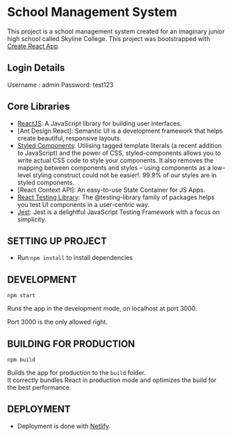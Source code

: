 # School Management System

This project is a school management system created for an imaginary junior high school called Skyline College. 
This project was bootstrapped with [Create React App](https://github.com/facebook/create-react-app).

## Login Details
Username : admin
Password: test123


## Core Libraries

-   [ReactJS](https://reactjs.org): A JavaScript library for building user interfaces.
-   [Ant Design React]: Semantic UI is a development framework that helps create beautiful, responsive layouts.
-   [Styled Components](https://styled-components.com/docs/basics#installation): Utilising tagged template literals (a recent addition to JavaScript) and the power of CSS, styled-components allows you to write actual CSS code to style your components. It also removes the mapping between components and styles – using components as a low-level styling construct could not be easier!. 99.9% of our styles are in styled components.
-   [React Context API]: An easy-to-use State Container for JS Apps.
-   [React Testing Library](https://testing-library.com/docs/react-testing-library/intro/): The @testing-library family of packages helps you test UI components in a user-centric way.
-   [Jest](https://jestjs.io/docs/getting-started): Jest is a delightful JavaScript Testing Framework with a focus on simplicity.

## SETTING UP PROJECT

-   Run `npm install` to install dependencies

## DEVELOPMENT

`npm start`

Runs the app in the development mode, on localhost at port 3000.

Port 3000 is the only allowed right.

## BUILDING FOR PRODUCTION

`npm build`

Builds the app for production to the `build` folder.<br />
It correctly bundles React in production mode and optimizes the build for the best performance.

## DEPLOYMENT

-   Deployment is done with [Netlify](https://netlify.com).

